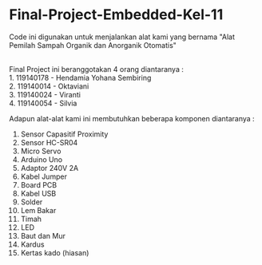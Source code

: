 # Final-Project-Embedded-Kel-11
Code ini digunakan untuk menjalankan alat kami yang bernama "Alat Pemilah Sampah Organik dan Anorganik Otomatis"

<br>
Final Project ini beranggotakan 4 orang diantaranya : <br>
1. 119140178 - Hendamia Yohana Sembiring <br>
2. 119140014 - Oktaviani <br> 
3. 119140024 - Viranti <br>
4. 119140054 - Silvia <br>

Adapun alat-alat kami ini membutuhkan beberapa komponen diantaranya : <br>
1. Sensor Capasitif Proximity <br>
2. Sensor HC-SR04 <br>
3. Micro Servo <br>
4. Arduino Uno <br>
5. Adaptor 240V 2A<br>
6. Kabel Jumper <br>
7. Board PCB<br>
8. Kabel USB <br>
9. Solder <br>
10. Lem Bakar <br>
11. Timah <br>
12. LED <br>
13. Baut dan Mur <br>
14. Kardus <br>
15. Kertas kado (hiasan)
